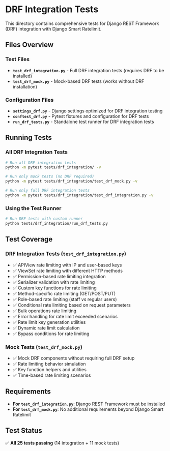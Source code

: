 # DRF Integration Tests

This directory contains comprehensive tests for Django REST Framework (DRF) integration with Django Smart Ratelimit.

## Files Overview

### Test Files

- **`test_drf_integration.py`** - Full DRF integration tests (requires DRF to be installed)
- **`test_drf_mock.py`** - Mock-based DRF tests (works without DRF installation)

### Configuration Files

- **`settings_drf.py`** - Django settings optimized for DRF integration testing
- **`conftest_drf.py`** - Pytest fixtures and configuration for DRF tests
- **`run_drf_tests.py`** - Standalone test runner for DRF integration tests

## Running Tests

### All DRF Integration Tests

```bash
# Run all DRF integration tests
python -m pytest tests/drf_integration/ -v

# Run only mock tests (no DRF required)
python -m pytest tests/drf_integration/test_drf_mock.py -v

# Run only full DRF integration tests
python -m pytest tests/drf_integration/test_drf_integration.py -v
```

### Using the Test Runner

```bash
# Run DRF tests with custom runner
python tests/drf_integration/run_drf_tests.py
```

## Test Coverage

### DRF Integration Tests (`test_drf_integration.py`)

- ✅ APIView rate limiting with IP and user-based keys
- ✅ ViewSet rate limiting with different HTTP methods
- ✅ Permission-based rate limiting integration
- ✅ Serializer validation with rate limiting
- ✅ Custom key functions for rate limiting
- ✅ Method-specific rate limiting (GET/POST/PUT)
- ✅ Role-based rate limiting (staff vs regular users)
- ✅ Conditional rate limiting based on request parameters
- ✅ Bulk operations rate limiting
- ✅ Error handling for rate limit exceeded scenarios
- ✅ Rate limit key generation utilities
- ✅ Dynamic rate limit calculation
- ✅ Bypass conditions for rate limiting

### Mock Tests (`test_drf_mock.py`)

- ✅ Mock DRF components without requiring full DRF setup
- ✅ Rate limiting behavior simulation
- ✅ Key function helpers and utilities
- ✅ Time-based rate limiting scenarios

## Requirements

- **For `test_drf_integration.py`**: Django REST Framework must be installed
- **For `test_drf_mock.py`**: No additional requirements beyond Django Smart Ratelimit

## Test Status

✅ **All 25 tests passing** (14 integration + 11 mock tests)

